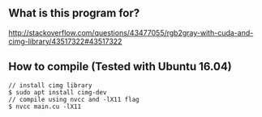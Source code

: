 ## What is this program for?
http://stackoverflow.com/questions/43477055/rgb2gray-with-cuda-and-cimg-library/43517322#43517322
## How to compile (Tested with Ubuntu 16.04)
    // install cimg library
    $ sudo apt install cimg-dev
    // compile using nvcc and -lX11 flag
    $ nvcc main.cu -lX11

